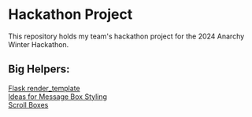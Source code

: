 # Hackathon Project

This repository holds my team's hackathon project for the 2024 Anarchy Winter Hackathon.

## Big Helpers:
[Flask render_template](https://www.digitalocean.com/community/tutorials/how-to-use-templates-in-a-flask-application) \
[Ideas for Message Box Styling](https://www.youtube.com/watch?v=mkXdvs8H7TA) \
[Scroll Boxes](https://www.quackit.com/html/codes/html_scroll_box.cfm) 

